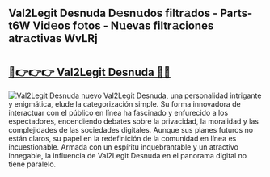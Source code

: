 ## Val2Legit Desnuda D𝚎sn𝚞dos filtr𝚊dos - Parts-t6W Vid𝚎os f𝚘tos - N𝚞evas filtr𝚊ciones atr𝚊ctivas WvLRj

# <h2><a href="http://mb82g4s.tromn.icu/?c=Val2Legit+Desnuda">🔗👉👉👉 Val2Legit Desnuda 🔗🔗</a></h2>

[![Val2Legit Desnuda nuevo](https://i.imgur.com/pEAQMta.gif)](http://mb82g4s.tromn.icu/?c=Val2Legit+Desnuda)
Val2Legit Desnuda, una personalidad intrigante y enigmática, elude la categorización simple. Su forma innovadora de interactuar con el público en línea ha fascinado y enfurecido a los espectadores, encendiendo debates sobre la privacidad, la moralidad y las complejidades de las sociedades digitales. Aunque sus planes futuros no están claros, su papel en la redefinición de la comunidad en línea es incuestionable. Armada con un espíritu inquebrantable y un atractivo innegable, la influencia de Val2Legit Desnuda en el panorama digital no tiene paralelo.
